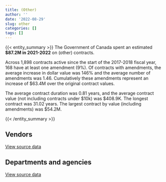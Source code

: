 ```yaml
---
title: (Other)
author: ''
date: '2022-08-29'
slug: other
categories: []
tags: []
---
```


<script src="/rmarkdown-libs/htmlwidgets/htmlwidgets.js"></script>
<link href="/rmarkdown-libs/datatables-css/datatables-crosstalk.css" rel="stylesheet" />
<script src="/rmarkdown-libs/datatables-binding/datatables.js"></script>
<script src="/rmarkdown-libs/jquery/jquery-3.6.0.min.js"></script>
<link href="/rmarkdown-libs/dt-core-bootstrap/css/dataTables.bootstrap.min.css" rel="stylesheet" />
<link href="/rmarkdown-libs/dt-core-bootstrap/css/dataTables.bootstrap.extra.css" rel="stylesheet" />
<script src="/rmarkdown-libs/dt-core-bootstrap/js/jquery.dataTables.min.js"></script>
<script src="/rmarkdown-libs/dt-core-bootstrap/js/dataTables.bootstrap.min.js"></script>
<link href="/rmarkdown-libs/crosstalk/css/crosstalk.min.css" rel="stylesheet" />
<script src="/rmarkdown-libs/crosstalk/js/crosstalk.min.js"></script>
<script src="/rmarkdown-libs/htmlwidgets/htmlwidgets.js"></script>
<link href="/rmarkdown-libs/datatables-css/datatables-crosstalk.css" rel="stylesheet" />
<script src="/rmarkdown-libs/datatables-binding/datatables.js"></script>
<script src="/rmarkdown-libs/jquery/jquery-3.6.0.min.js"></script>
<link href="/rmarkdown-libs/dt-core-bootstrap/css/dataTables.bootstrap.min.css" rel="stylesheet" />
<link href="/rmarkdown-libs/dt-core-bootstrap/css/dataTables.bootstrap.extra.css" rel="stylesheet" />
<script src="/rmarkdown-libs/dt-core-bootstrap/js/jquery.dataTables.min.js"></script>
<script src="/rmarkdown-libs/dt-core-bootstrap/js/dataTables.bootstrap.min.js"></script>
<link href="/rmarkdown-libs/crosstalk/css/crosstalk.min.css" rel="stylesheet" />
<script src="/rmarkdown-libs/crosstalk/js/crosstalk.min.js"></script>

{{< entity_summary >}}
The Government of Canada spent an estimated **\$87.2M in 2021-2022** on (other) contracts.

Across 1,898 contracts active since the start of the 2017-2018 fiscal year, 168 have at least one amendment (9%). Of contracts with amendments, the average increase in dollar value was 146% and the average number of amendments was 1.46. Cumulatively these amendments represent an increase of \$63.4M over the original contract values.

The average contract duration was 0.81 years, and the average contract value (not including contracts under \$10k) was \$408.9K. The longest contract was 31.02 years. The largest contract by value (including amendments) was \$54.2M.

{{< /entity_summary >}}

## Vendors

<div id="htmlwidget-1" style="width:100%;height:auto;" class="datatables html-widget"></div>
<script type="application/json" data-for="htmlwidget-1">{"x":{"style":"bootstrap","filter":"none","vertical":false,"data":[["<a href=\"/vendors/73719_newfoundland_labrador/\">73719 NEWFOUNDLAND LABRADOR<\/a>","<a href=\"/vendors/9168516_canada/\">9168516 CANADA<\/a>","<a href=\"/vendors/adga_group/\">ADGA GROUP<\/a>","<a href=\"/vendors/adrm_technology_consulting/\">ADRM TECHNOLOGY CONSULTING<\/a>","<a href=\"/vendors/aeg_fuels/\">AEG FUELS<\/a>","<a href=\"/vendors/agilent/\">AGILENT<\/a>","<a href=\"/vendors/agriteam_canada/\">AGRITEAM CANADA<\/a>","<a href=\"/vendors/alinea_international/\">ALINEA INTERNATIONAL<\/a>","<a href=\"/vendors/als_canada/\">ALS CANADA<\/a>","<a href=\"/vendors/altis_human_resources/\">ALTIS HUMAN RESOURCES<\/a>","<a href=\"/vendors/amazon/\">AMAZON<\/a>","<a href=\"/vendors/amex_bank_of_canada/\">AMEX BANK OF CANADA<\/a>","<a href=\"/vendors/ansys_canada/\">ANSYS CANADA<\/a>","<a href=\"/vendors/aon_reed_stenhouse/\">AON REED STENHOUSE<\/a>","<a href=\"/vendors/atco/\">ATCO<\/a>","<a href=\"/vendors/avi_spl_canada/\">AVI SPL CANADA<\/a>","<a href=\"/vendors/bell_canada/\">BELL CANADA<\/a>","<a href=\"/vendors/bombardier/\">BOMBARDIER<\/a>","<a href=\"/vendors/bronswerk_marine/\">BRONSWERK MARINE<\/a>","<a href=\"/vendors/brs_innovations/\">BRS INNOVATIONS<\/a>","<a href=\"/vendors/cache_computer_consulting/\">CACHE COMPUTER CONSULTING<\/a>","<a href=\"/vendors/campbell_scientific_canada/\">CAMPBELL SCIENTIFIC CANADA<\/a>","<a href=\"/vendors/canadian_bureau_for_international_education/\">CANADIAN BUREAU FOR INTERNATIONAL EDUCATION<\/a>","<a href=\"/vendors/canadian_corps_of_commissionaires/\">CANADIAN CORPS OF COMMISSIONAIRES<\/a>","<a href=\"/vendors/cansel_survey_equipment/\">CANSEL SURVEY EQUIPMENT<\/a>","<a href=\"/vendors/cgi/\">CGI<\/a>","<a href=\"/vendors/cistel_technology/\">CISTEL TECHNOLOGY<\/a>","<a href=\"/vendors/cofomo/\">COFOMO<\/a>","<a href=\"/vendors/compugen/\">COMPUGEN<\/a>","<a href=\"/vendors/concept_controls/\">CONCEPT CONTROLS<\/a>","<a href=\"/vendors/consortium_transtec_et_service/\">CONSORTIUM TRANSTEC ET SERVICE<\/a>","<a href=\"/vendors/convergint_technologies/\">CONVERGINT TECHNOLOGIES<\/a>","<a href=\"/vendors/coradix_technology_consulting/\">CORADIX TECHNOLOGY CONSULTING<\/a>","<a href=\"/vendors/cowatersogema/\">COWATERSOGEMA<\/a>","<a href=\"/vendors/dalhousie_university/\">DALHOUSIE UNIVERSITY<\/a>","<a href=\"/vendors/delco_automation/\">DELCO AUTOMATION<\/a>","<a href=\"/vendors/deloitte_and_touche/\">DELOITTE AND TOUCHE<\/a>","<a href=\"/vendors/dew_engineering/\">DEW ENGINEERING<\/a>","<a href=\"/vendors/dnr_consulting_group/\">DNR CONSULTING GROUP<\/a>","<a href=\"/vendors/donna_cona/\">DONNA CONA<\/a>","<a href=\"/vendors/dst_consulting_engineers/\">DST CONSULTING ENGINEERS<\/a>","<a href=\"/vendors/eclipsys_solutions/\">ECLIPSYS SOLUTIONS<\/a>","<a href=\"/vendors/empowered_networks/\">EMPOWERED NETWORKS<\/a>","<a href=\"/vendors/englobe/\">ENGLOBE<\/a>","<a href=\"/vendors/esbe_scientific_industries/\">ESBE SCIENTIFIC INDUSTRIES<\/a>","<a href=\"/vendors/esri/\">ESRI<\/a>","<a href=\"/vendors/excel_human_resources/\">EXCEL HUMAN RESOURCES<\/a>","<a href=\"/vendors/exp_services/\">EXP SERVICES<\/a>","<a href=\"/vendors/fairbanks_morse_engine/\">FAIRBANKS MORSE ENGINE<\/a>","<a href=\"/vendors/felix_technology/\">FELIX TECHNOLOGY<\/a>","<a href=\"/vendors/ference_company_consulting/\">FERENCE COMPANY CONSULTING<\/a>","<a href=\"/vendors/floyd_s_construction/\">FLOYD S CONSTRUCTION<\/a>","<a href=\"/vendors/forrester_research/\">FORRESTER RESEARCH<\/a>","<a href=\"/vendors/fugro_geosurveys/\">FUGRO GEOSURVEYS<\/a>","<a href=\"/vendors/gc_strategies/\">GC STRATEGIES<\/a>","<a href=\"/vendors/global_knowledge/\">GLOBAL KNOWLEDGE<\/a>","<a href=\"/vendors/golder_associates/\">GOLDER ASSOCIATES<\/a>","<a href=\"/vendors/goss_gilroy/\">GOSS GILROY<\/a>","<a href=\"/vendors/great_slave_helicopters/\">GREAT SLAVE HELICOPTERS<\/a>","<a href=\"/vendors/hewlett_packard/\">HEWLETT PACKARD<\/a>","<a href=\"/vendors/honeywell/\">HONEYWELL<\/a>","<a href=\"/vendors/hoskin_scientific/\">HOSKIN SCIENTIFIC<\/a>","<a href=\"/vendors/ibiska_telecom/\">IBISKA TELECOM<\/a>","<a href=\"/vendors/ibm_canada/\">IBM CANADA<\/a>","<a href=\"/vendors/iic_technologies/\">IIC TECHNOLOGIES<\/a>","<a href=\"/vendors/illumina_canada/\">ILLUMINA CANADA<\/a>","<a href=\"/vendors/insa/\">INSA<\/a>","<a href=\"/vendors/institut_national_d_optique/\">INSTITUT NATIONAL D OPTIQUE<\/a>","<a href=\"/vendors/j_l_richards_associates/\">J L RICHARDS ASSOCIATES<\/a>","<a href=\"/vendors/jankel_tactical_systems/\">JANKEL TACTICAL SYSTEMS<\/a>","<a href=\"/vendors/jim_pattison_industries/\">JIM PATTISON INDUSTRIES<\/a>","<a href=\"/vendors/kenn_borek_air/\">KENN BOREK AIR<\/a>","<a href=\"/vendors/kpmg/\">KPMG<\/a>","<a href=\"/vendors/life_technologies/\">LIFE TECHNOLOGIES<\/a>","<a href=\"/vendors/lionbridge/\">LIONBRIDGE<\/a>","<a href=\"/vendors/lumina_it/\">LUMINA IT<\/a>","<a href=\"/vendors/macdonald_dettwiler_and_associates/\">MACDONALD DETTWILER AND ASSOCIATES<\/a>","<a href=\"/vendors/madsen_diesel_turbine/\">MADSEN DIESEL TURBINE<\/a>","<a href=\"/vendors/maplesoft_consulting/\">MAPLESOFT CONSULTING<\/a>","<a href=\"/vendors/mcafee_international/\">MCAFEE INTERNATIONAL<\/a>","<a href=\"/vendors/mcelhanney_associates/\">MCELHANNEY ASSOCIATES<\/a>","<a href=\"/vendors/mdos_consulting/\">MDOS CONSULTING<\/a>","<a href=\"/vendors/mercury_marine/\">MERCURY MARINE<\/a>","<a href=\"/vendors/mgis/\">MGIS<\/a>","<a href=\"/vendors/microsoft_canada/\">MICROSOFT CANADA<\/a>","<a href=\"/vendors/ministry_of_finance/\">MINISTRY OF FINANCE<\/a>","<a href=\"/vendors/mishkumi_technologies/\">MISHKUMI TECHNOLOGIES<\/a>","<a href=\"/vendors/mitsubishi_motor_sales/\">MITSUBISHI MOTOR SALES<\/a>","<a href=\"/vendors/modis_canada/\">MODIS CANADA<\/a>","<a href=\"/vendors/nav_canada/\">NAV CANADA<\/a>","<a href=\"/vendors/navpoint_consulting_group/\">NAVPOINT CONSULTING GROUP<\/a>","<a href=\"/vendors/nisha_techonologies/\">NISHA TECHONOLOGIES<\/a>","<a href=\"/vendors/northern_construction/\">NORTHERN CONSTRUCTION<\/a>","<a href=\"/vendors/northern_micro/\">NORTHERN MICRO<\/a>","<a href=\"/vendors/omnitech_electronics/\">OMNITECH ELECTRONICS<\/a>","<a href=\"/vendors/pattison_sign_group/\">PATTISON SIGN GROUP<\/a>","<a href=\"/vendors/phaselock_systems_international/\">PHASELOCK SYSTEMS INTERNATIONAL<\/a>","<a href=\"/vendors/pitney_bowes/\">PITNEY BOWES<\/a>","<a href=\"/vendors/pricewaterhouse_coopers/\">PRICEWATERHOUSE COOPERS<\/a>","<a href=\"/vendors/purelogic/\">PURELOGIC<\/a>","<a href=\"/vendors/qmr/\">QMR<\/a>","<a href=\"/vendors/radiation_solutions/\">RADIATION SOLUTIONS<\/a>","<a href=\"/vendors/randstad/\">RANDSTAD<\/a>","<a href=\"/vendors/rapiscan_systems/\">RAPISCAN SYSTEMS<\/a>","<a href=\"/vendors/raymond_chabot_grant_thornton/\">RAYMOND CHABOT GRANT THORNTON<\/a>","<a href=\"/vendors/rhea/\">RHEA<\/a>","<a href=\"/vendors/ricoh/\">RICOH<\/a>","<a href=\"/vendors/rogers/\">ROGERS<\/a>","<a href=\"/vendors/sca_shipping_consultants_associated/\">SCA SHIPPING CONSULTANTS ASSOCIATED<\/a>","<a href=\"/vendors/sharp_electronics/\">SHARP ELECTRONICS<\/a>","<a href=\"/vendors/si_systems/\">SI SYSTEMS<\/a>","<a href=\"/vendors/softsim_technologies/\">SOFTSIM TECHNOLOGIES<\/a>","<a href=\"/vendors/stantec/\">STANTEC<\/a>","<a href=\"/vendors/stratos/\">STRATOS<\/a>","<a href=\"/vendors/subaru_canada/\">SUBARU CANADA<\/a>","<a href=\"/vendors/symcor/\">SYMCOR<\/a>","<a href=\"/vendors/systems_for_research/\">SYSTEMS FOR RESEARCH<\/a>","<a href=\"/vendors/teksystems_canada/\">TEKSYSTEMS CANADA<\/a>","<a href=\"/vendors/teledyne/\">TELEDYNE<\/a>","<a href=\"/vendors/telus_canada/\">TELUS CANADA<\/a>","<a href=\"/vendors/testforce_systems/\">TESTFORCE SYSTEMS<\/a>","<a href=\"/vendors/the_aim_group/\">THE AIM GROUP<\/a>","<a href=\"/vendors/the_mathworks/\">THE MATHWORKS<\/a>","<a href=\"/vendors/thermo_fisher_scientific/\">THERMO FISHER SCIENTIFIC<\/a>","<a href=\"/vendors/toromont/\">TOROMONT<\/a>","<a href=\"/vendors/tpg_technology_consultants/\">TPG TECHNOLOGY CONSULTANTS<\/a>","<a href=\"/vendors/university_of_alberta/\">UNIVERSITY OF ALBERTA<\/a>","<a href=\"/vendors/university_of_british_columbia/\">UNIVERSITY OF BRITISH COLUMBIA<\/a>","<a href=\"/vendors/university_of_calgary/\">UNIVERSITY OF CALGARY<\/a>","<a href=\"/vendors/university_of_new_brunswick/\">UNIVERSITY OF NEW BRUNSWICK<\/a>","<a href=\"/vendors/university_of_ottawa/\">UNIVERSITY OF OTTAWA<\/a>","<a href=\"/vendors/university_of_saskatchewan/\">UNIVERSITY OF SASKATCHEWAN<\/a>","<a href=\"/vendors/university_of_waterloo/\">UNIVERSITY OF WATERLOO<\/a>","<a href=\"/vendors/vaisala_canada/\">VAISALA CANADA<\/a>","<a href=\"/vendors/valcom_consulting/\">VALCOM CONSULTING<\/a>","<a href=\"/vendors/veritaaq_technology_house/\">VERITAAQ TECHNOLOGY HOUSE<\/a>","<a href=\"/vendors/vwr_international/\">VWR INTERNATIONAL<\/a>","<a href=\"/vendors/waters/\">WATERS<\/a>","<a href=\"/vendors/world_fuel_services/\">WORLD FUEL SERVICES<\/a>","<a href=\"/vendors/world_university_consortium/\">WORLD UNIVERSITY CONSORTIUM<\/a>","<a href=\"/vendors/world_university_service_of_canada/\">WORLD UNIVERSITY SERVICE OF CANADA<\/a>","<a href=\"/vendors/wsp/\">WSP<\/a>","<a href=\"/vendors/xerox/\">XEROX<\/a>"],[295619.42,null,5771787.96,4110748.79,null,null,661417.05,null,null,725665.33,null,3097732.88,6856.44,null,null,37998.22,474138.7,null,null,null,14616.55,null,null,null,null,3469711.09,null,3469711.09,null,null,2635494.68,null,null,6157371.09,null,null,424860.06,99499.39,272887.53,3262569.83,null,132162.37,405180.39,null,null,133972.8,null,null,null,null,null,1862.03,374052,null,null,null,11842.4,20679,null,12172.1,389966.73,10141.52,152491.18,2774327.35,null,186945.33,null,null,null,null,null,null,201294.17,null,11354.01,null,null,null,5543948.02,1331181.36,null,194570.11,null,4880754.03,null,72742.4,7464.09,null,null,147804.21,null,11252.01,null,10586.33,null,null,null,2488.45,5734723.24,null,631450.19,41948.99,null,1259870.28,null,132567.62,280.93,2898441.88,null,null,898368.59,null,64722,null,null,null,null,13416270.1,null,285692.67,null,null,null,null,null,7058058.6,22000,131250,667145.97,null,98760.64,361147.76,null,null,435506.63,173267.35,16191.96,29715.52,null,2859178.36,1498258.21,42663.6,6071.08],[null,null,null,3800614.13,null,106584.23,1061643.51,49169.72,null,704156.54,null,3106219.82,27594.67,254493.32,15787.8,null,null,null,null,543562.27,null,null,null,null,64268.44,3479217.15,102107.6,3479217.15,null,null,2642715.21,null,null,6676448.23,null,null,null,99771.99,null,3271508.38,9169.08,null,null,null,null,23526.6,73304.55,null,null,14533.26,46486.92,null,null,1272976.99,null,null,null,null,null,null,null,19119.9,null,2781928.25,12630.02,121296.28,null,null,24973,11675.11,null,40342.47,null,null,null,null,22648.85,null,4547428.93,null,294540.65,null,null,4894125.96,null,17743.16,7484.54,null,null,166450.28,null,21807.54,34155,null,null,null,11881.95,2495.27,5750434.81,null,633180.19,null,null,1263321.98,18645,null,102819.05,null,869187.23,1976.14,99399.68,null,36337,null,null,null,null,9984400.11,null,286475.39,41018.44,23255.4,10628.08,null,0,6261145.4,null,120750,413148.61,null,188140.96,362137.2,28418.25,39382.93,436699.8,null,15206.28,null,61589.4,2867011.72,1502363.02,11500,1014.62],[null,null,null,2638288.92,null,542954.83,1137457.04,67217.04,null,702232.62,146789.12,3097732.88,null,66465.61,null,null,null,48917.55,null,1469631.34,null,10912.8,1441262.41,63000,null,2034296.37,145016.62,2034296.37,null,null,2635494.68,null,null,6658206.57,null,null,50030.67,99499.39,null,2910270.56,52292.39,null,null,null,19776.3,104122.59,191115.45,34492.49,0,160746.69,317818.76,null,null,null,872579.96,27572,null,null,null,null,null,null,null,691681.61,null,null,173448.06,null,36131.75,null,null,null,null,null,null,null,13916.1,null,3058001.45,null,null,null,null,4880754.03,258.19,12916.8,null,null,null,165995.5,null,15582.83,null,null,811148.63,null,null,2488.45,5734723.24,null,631450.19,24995.6,null,1259870.28,null,null,0,null,null,4745.35,null,150762.08,48788.32,null,27429.15,4646011.25,null,2491350.48,null,313714.58,null,816072.06,2932.54,null,0,2725977.98,null,40303.2,null,null,null,null,null,102400.14,218349.9,null,null,null,null,2859178.36,1498258.21,29380.74,12959.26],[null,27511.45,null,2900753.72,112783.42,556336.5,1137457.04,2855110.56,74214,702232.62,1425.14,3097732.88,null,null,11277,null,236573.88,null,0,1469631.34,null,null,2768740.94,111300,null,null,0,1427444,6296.86,55483.12,2635494.68,202218.34,507037.81,6658206.57,31570,165194.54,215535.55,99499.39,null,3402418.8,52292.39,null,null,0,18249.39,47182.11,null,null,0,null,1467.63,null,null,null,3062420.04,null,0,null,219700.95,null,null,46491.64,450893.92,null,0,66198.97,39712.01,61362.42,49155,null,143411.18,null,null,73397.37,null,0,9708.9,0,965538.63,null,null,null,78561,4880754.03,46989.81,null,null,105906.29,0,null,327312.4,11188.48,null,32683.07,null,357942.15,null,1247.63,5734723.24,9398.38,631450.19,null,1556521.74,1259870.28,null,null,null,null,null,4745.35,90542.47,555840,0,39874.88,null,5047006.26,48878.3,3079606.78,0,449691.55,null,2783797.2,15209.42,41887.42,0,557339.18,0,39913.28,11300,7158.5,null,null,null,102400.14,null,null,null,null,null,2859178.36,1498258.21,129792.28,14119.8]],"container":"<table class=\"table table-striped table-hover row-border order-column display\">\n  <thead>\n    <tr>\n      <th>Vendor<\/th>\n      <th>2018-2019<\/th>\n      <th>2019-2020<\/th>\n      <th>2020-2021<\/th>\n      <th>2021-2022<\/th>\n    <\/tr>\n  <\/thead>\n<\/table>","options":{"order":[[4,"desc"]],"pageLength":10,"autoWidth":true,"columnDefs":[{"targets":1,"render":"function(data, type, row, meta) {\n    return type !== 'display' ? data : DTWidget.formatCurrency(data, \"$\", 2, 3, \",\", \".\", true, null);\n  }"},{"targets":2,"render":"function(data, type, row, meta) {\n    return type !== 'display' ? data : DTWidget.formatCurrency(data, \"$\", 2, 3, \",\", \".\", true, null);\n  }"},{"targets":3,"render":"function(data, type, row, meta) {\n    return type !== 'display' ? data : DTWidget.formatCurrency(data, \"$\", 2, 3, \",\", \".\", true, null);\n  }"},{"targets":4,"render":"function(data, type, row, meta) {\n    return type !== 'display' ? data : DTWidget.formatCurrency(data, \"$\", 2, 3, \",\", \".\", true, null);\n  }"},{"width":"16%","targets":[1,2,3,4]},{"className":"dt-right","targets":[1,2,3,4]}],"orderClasses":false}},"evals":["options.columnDefs.0.render","options.columnDefs.1.render","options.columnDefs.2.render","options.columnDefs.3.render"],"jsHooks":[]}</script>
<p class="text-right">
<a href="https://github.com/GoC-Spending/contracts-data/tree/main/data/out/categories/0_other/summary_by_fiscal_year_by_vendor.csv" class="source-data-link btn btn-link">View source data</a>
</p>

## Departments and agencies

<div id="htmlwidget-2" style="width:100%;height:auto;" class="datatables html-widget"></div>
<script type="application/json" data-for="htmlwidget-2">{"x":{"style":"bootstrap","filter":"none","vertical":false,"data":[["<a href=\"/departments/aafc-aac/\">Agriculture and Agri-Food Canada<\/a>","<a href=\"/departments/aandc-aadnc/\">Crown-Indigenous Relations and Northern Affairs Canada<\/a>","<a href=\"/departments/cannor/\">Canadian Northern Economic Development Agency<\/a>","<a href=\"/departments/cbsa-asfc/\">Canada Border Services Agency<\/a>","<a href=\"/departments/ced-dec/\">Canada Economic Development for Quebec Regions<\/a>","<a href=\"/departments/cer-rec/\">Canada Energy Regulator<\/a>","<a href=\"/departments/cfia-acia/\">Canadian Food Inspection Agency<\/a>","<a href=\"/departments/cnsc-ccsn/\">Canadian Nuclear Safety Commission<\/a>","<a href=\"/departments/csa-asc/\">Canadian Space Agency<\/a>","<a href=\"/departments/dfatd-maecd/\">Global Affairs Canada<\/a>","<a href=\"/departments/dfo-mpo/\">Fisheries and Oceans Canada<\/a>","<a href=\"/departments/dnd-mdn/\">National Defence<\/a>","<a href=\"/departments/ec/\">Environment and Climate Change Canada<\/a>","<a href=\"/departments/esdc-edsc/\">Employment and Social Development Canada<\/a>","<a href=\"/departments/hc-sc/\">Health Canada<\/a>","<a href=\"/departments/isc-sac/\">Indigenous Services Canada<\/a>","<a href=\"/departments/jus/\">Department of Justice Canada<\/a>","<a href=\"/departments/nrcan-rncan/\">Natural Resources Canada<\/a>","<a href=\"/departments/oag-bvg/\">Office of the Auditor General of Canada<\/a>","<a href=\"/departments/pc/\">Parks Canada<\/a>","<a href=\"/departments/pco-bcp/\">Privy Council Office<\/a>","<a href=\"/departments/phac-aspc/\">Public Health Agency of Canada<\/a>","<a href=\"/departments/ppsc-sppc/\">Public Prosecution Service of Canada<\/a>","<a href=\"/departments/pwgsc-tpsgc/\">Public Services and Procurement Canada<\/a>","<a href=\"/departments/rcmp-grc/\">Royal Canadian Mounted Police<\/a>","<a href=\"/departments/ssc-spc/\">Shared Services Canada<\/a>","<a href=\"/departments/tbs-sct/\">Treasury Board of Canada Secretariat<\/a>","<a href=\"/departments/tc/\">Transport Canada<\/a>"],[80270.87,0,null,9344848.39,52385.87,694539.87,624897,98760.64,1268234.86,22592908.49,691897.71,4644576.63,13469.57,null,152291.66,10163.9,0,6985297.32,null,343099,42345.32,319158.81,null,5874160.53,894704.21,61288435.32,4555.3,null],[207576.27,0,null,9509231.31,null,391148.6,null,168124.12,1264999.97,23014208.1,5998775.49,3261388.86,1014.62,271538.54,132409.57,12156.82,34422.38,4918289.34,18645,336483.16,null,262970.36,null,4898453.5,623142.04,41857522.14,null,null],[11399.11,null,null,13952789.79,null,11534.5,10447.5,null,985521.89,28998937.07,4930779.83,1763846.68,null,73180.39,136527.47,85226.35,0,4870185.57,null,66067.21,null,128954.81,null,9202424.85,284325.5,20664729.31,null,678773.07],[120921.01,47696.06,39874.88,33110060.59,null,80726.31,null,279255.63,853623.15,28543155.92,231908.42,1720748.42,null,null,353684.07,125419.8,0,5199821.77,null,327940.17,null,34030.9,236573.88,10210885.21,64853.38,4611091.04,24998.99,1023323.55]],"container":"<table class=\"table table-striped table-hover row-border order-column display\">\n  <thead>\n    <tr>\n      <th>Department<\/th>\n      <th>2018-2019<\/th>\n      <th>2019-2020<\/th>\n      <th>2020-2021<\/th>\n      <th>2021-2022<\/th>\n    <\/tr>\n  <\/thead>\n<\/table>","options":{"order":[[4,"desc"]],"pageLength":10,"autoWidth":true,"columnDefs":[{"targets":1,"render":"function(data, type, row, meta) {\n    return type !== 'display' ? data : DTWidget.formatCurrency(data, \"$\", 2, 3, \",\", \".\", true, null);\n  }"},{"targets":2,"render":"function(data, type, row, meta) {\n    return type !== 'display' ? data : DTWidget.formatCurrency(data, \"$\", 2, 3, \",\", \".\", true, null);\n  }"},{"targets":3,"render":"function(data, type, row, meta) {\n    return type !== 'display' ? data : DTWidget.formatCurrency(data, \"$\", 2, 3, \",\", \".\", true, null);\n  }"},{"targets":4,"render":"function(data, type, row, meta) {\n    return type !== 'display' ? data : DTWidget.formatCurrency(data, \"$\", 2, 3, \",\", \".\", true, null);\n  }"},{"width":"16%","targets":[1,2,3,4]},{"className":"dt-right","targets":[1,2,3,4]}],"orderClasses":false}},"evals":["options.columnDefs.0.render","options.columnDefs.1.render","options.columnDefs.2.render","options.columnDefs.3.render"],"jsHooks":[]}</script>
<p class="text-right">
<a href="https://github.com/GoC-Spending/contracts-data/tree/main/data/out/categories/0_other/summary_by_fiscal_year_by_department.csv" class="source-data-link btn btn-link">View source data</a>
</p>
